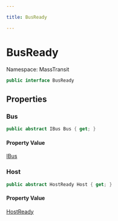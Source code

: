 ```yaml
---

title: BusReady

---
```


# BusReady

Namespace: MassTransit

```csharp
public interface BusReady
```

## Properties

### **Bus**

```csharp
public abstract IBus Bus { get; }
```

#### Property Value

[IBus](../masstransit/ibus)<br/>

### **Host**

```csharp
public abstract HostReady Host { get; }
```

#### Property Value

[HostReady](../masstransit/hostready)<br/>
